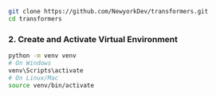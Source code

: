 ```bash
git clone https://github.com/NewyorkDev/transformers.git
cd transformers
```

### 2. Create and Activate Virtual Environment

```bash
python -m venv venv
# On Windows
venv\Scripts\activate
# On Linux/Mac
source venv/bin/activate